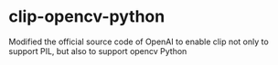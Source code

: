 # clip-opencv-python
Modified the official source code of OpenAI to enable clip not only to support PIL, but also to support opencv Python
